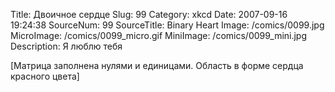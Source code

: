 Title: Двоичное сердце 
Slug: 99 
Category: xkcd 
Date: 2007-09-16 19:24:38 
SourceNum: 99 
SourceTitle: Binary Heart 
Image: /comics/0099.jpg 
MicroImage: /comics/0099_micro.gif 
MiniImage: /comics/0099_mini.jpg 
Description: Я люблю тебя 

[Матрица заполнена нулями и единицами. Область в форме сердца красного цвета]